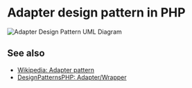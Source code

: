 # Adapter design pattern in PHP

![Adapter Design Pattern UML Diagram](https://raw.githubusercontent.com/phpearth/PHP.earth/master/assets/images/oop/design-patterns/structural/adapter.png "Adapter Design Pattern UML Diagram")

## See also

* [Wikipedia: Adapter pattern](http://en.wikipedia.org/wiki/Adapter_pattern)
* [DesignPatternsPHP: Adapter/Wrapper](http://designpatternsphp.readthedocs.io/en/latest/Structural/Adapter/README.html)
